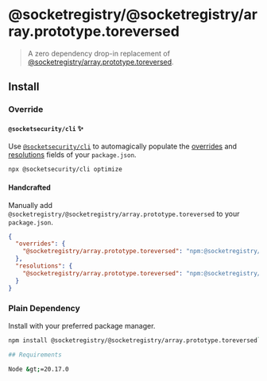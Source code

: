# @socketregistry/@socketregistry/array.prototype.toreversed

> A zero dependency drop-in replacement of
> [@socketregistry/array.prototype.toreversed](https://www.npmjs.com/package/@socketregistry/array.prototype.toreversed).

## Install

### Override

#### `@socketsecurity/cli` :sparkles:

Use [`@socketsecurity/cli`](https://www.npmjs.com/package/@socketsecurity/cli)
to automagically populate the
[overrides](https://docs.npmjs.com/cli/v9/configuring-npm/package-json#overrides)
and [resolutions](https://yarnpkg.com/configuration/manifest#resolutions) fields
of your `package.json`.

```sh
npx @socketsecurity/cli optimize
```

#### Handcrafted

Manually add `@socketregistry/@socketregistry/array.prototype.toreversed` to
your `package.json`.

```json
{
  "overrides": {
    "@socketregistry/array.prototype.toreversed": "npm:@socketregistry/@socketregistry/array.prototype.toreversed@^1"
  },
  "resolutions": {
    "@socketregistry/array.prototype.toreversed": "npm:@socketregistry/@socketregistry/array.prototype.toreversed@^1"
  }
}
```

### Plain Dependency

Install with your preferred package manager.

````sh
npm install @socketregistry/@socketregistry/array.prototype.toreversed```

## Requirements

Node &gt;=20.17.0
````
